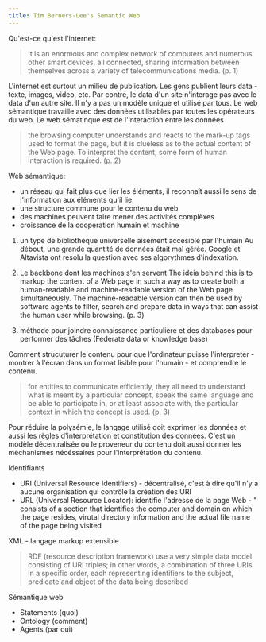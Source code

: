 ```yaml
--- 
title: Tim Berners-Lee's Semantic Web
--- 
```


Qu'est-ce qu'est l'internet: 

> It is an enormous and complex network of computers and numerous other smart devices, all connected, sharing information between themselves across a variety of telecommunications media. (p. 1)

L'internet est surtout un milieu de publication. Les gens publient leurs data - texte, images, video, etc. Par contre, le data d'un site n'interage pas avec le data d'un autre site. Il n'y a pas un modèle unique et utilisé par tous. Le web sémantique travaille avec des données utilisables par toutes les opérateurs du web. Le web sématinque est de l'interaction entre les données 

> the browsing computer understands and reacts to the mark-up tags used to format the page, but it is clueless as to the actual content of the Web page. To interpret the content, some form of human interaction is required. (p. 2)

Web sémantique: 
- un réseau qui fait plus que lier les éléments, il reconnaît aussi le sens de l'information aux éléments qu'il lie. 
- une structure commune pour le contenu du web
- des machines peuvent faire mener des activités complèxes
- croissance de la cooperation humain et machine

1. un type de bibliothèque universelle aisement accesible par l'humain
Au débout, une grande quantité de données était mal gérée. Google et Altavista ont resolu la question avec ses algorythmes d'indexation.  

2. Le backbone dont les machines s'en servent 
The ideia behind this is to markup the content of a Web page in such a way as to create both a human-readable and machine-readable version of the Web page simultaneously. The machine-readable version can then be used by software agents to filter, search and prepare data in ways that can assist the human user while browsing. (p. 3)

3. méthode pour joindre connaissance particulière et des databases pour performer des tâches (Federate data or knowledge base)

Comment strucuturer le contenu pour que l'ordinateur puisse l'interpreter - montrer à l'écran dans un format lisible pour l'humain - et comprendre le contenu.

> for entities to communicate efficiently, they all need to understand what is meant by a particular concept, speak the same language and be able to participate in, or at least associate with, the particular context in which the concept is used. (p. 3)

Pour réduire la polysémie, le langage utilisé doit exprimer les données et aussi les règles d'interprétation et constitution des données. C'est un modèle décentralisée ou le proveneur du contenu doit aussi donner les méchanismes nécéssaires pour l'interprétation du contenu. 

Identifiants 
- URI (Universal Resource Identifiers) - décentralisé, c'est à dire qu'il n'y a aucune organisation qui contrôle la création des URI
- URL (Universal Resource Locator): identifie l'adresse de la page Web - " consists of a section that identifies the computer and domain on which the page resides, virutal directory information and the actual file name of the page being visited

XML - langage markup extensible 

> RDF (resource description framework) use a very simple data model consisting of URI triples; in other words, a combination of three URIs in a specific order, each representing identifiers to the subject, predicate and object of the data being described

Sémantique web
- Statements (quoi)
- Ontology (comment)
- Agents (par qui)

